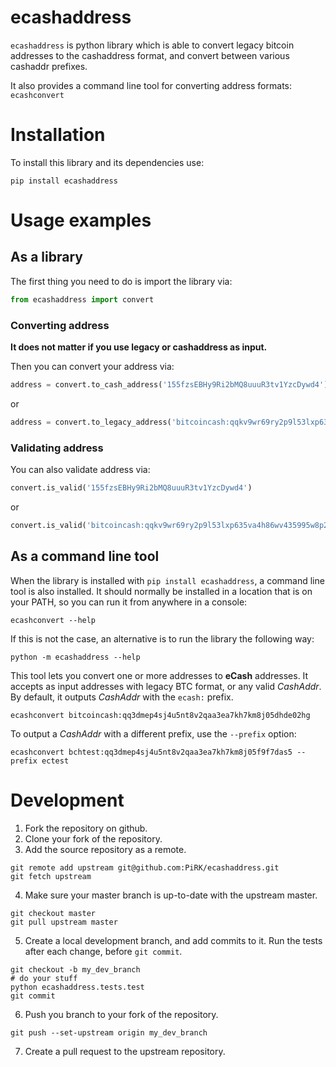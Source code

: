 
# ecashaddress
`ecashaddress` is python library which is able to convert legacy bitcoin addresses to the cashaddress format,
and convert between various cashaddr prefixes.

It also provides a command line tool for converting address formats: `ecashconvert`

# Installation
To install this library and its dependencies use:

    pip install ecashaddress

# Usage examples

## As a library
The first thing you need to do is import the library via:

```python
from ecashaddress import convert
```
### Converting address
**It does not matter if you use legacy or cashaddress as input.**

Then you can convert your address via:

```python
address = convert.to_cash_address('155fzsEBHy9Ri2bMQ8uuuR3tv1YzcDywd4')
```

or

```python
address = convert.to_legacy_address('bitcoincash:qqkv9wr69ry2p9l53lxp635va4h86wv435995w8p2h')
```
### Validating address
You can also validate address via:

```python
convert.is_valid('155fzsEBHy9Ri2bMQ8uuuR3tv1YzcDywd4')
```

or

```python
convert.is_valid('bitcoincash:qqkv9wr69ry2p9l53lxp635va4h86wv435995w8p2h')
```

## As a command line tool
When the library is installed with `pip install ecashaddress`, a command line
tool is also installed. It should normally be installed in a location that is
on your PATH, so you can run it from anywhere in a console:

    ecashconvert --help

If this is not the case, an alternative is to run the library the following way:

    python -m ecashaddress --help

This tool lets you convert one or more addresses to **eCash** addresses. It accepts
as input addresses with legacy BTC format, or any valid *CashAddr*. By default, it
outputs *CashAddr* with the `ecash:` prefix.

    ecashconvert bitcoincash:qq3dmep4sj4u5nt8v2qaa3ea7kh7km8j05dhde02hg

To output a *CashAddr* with a different prefix, use the `--prefix` option:

    ecashconvert bchtest:qq3dmep4sj4u5nt8v2qaa3ea7kh7km8j05f9f7das5 --prefix ectest

# Development

1. Fork the repository on github.
2. Clone your fork of the repository.
3. Add the source repository as a remote.
```
git remote add upstream git@github.com:PiRK/ecashaddress.git
git fetch upstream
```
4. Make sure your master branch is up-to-date with the upstream master.
```
git checkout master
git pull upstream master
```
5. Create a local development branch, and add commits to it.
   Run the tests after each change, before `git commit`.
```
git checkout -b my_dev_branch
# do your stuff
python ecashaddress.tests.test
git commit
```
6. Push you branch to your fork of the repository.
```
git push --set-upstream origin my_dev_branch
```
7. Create a pull request to the upstream repository.


